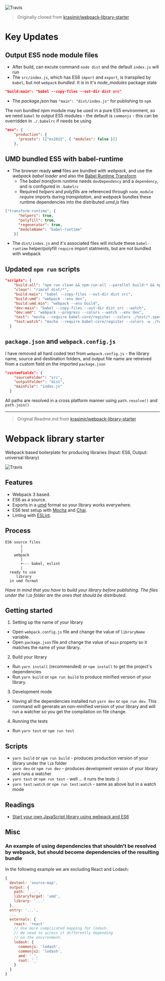 ![Travis](https://travis-ci.org/briancodes/dev-library-webpack.svg?branch=master)

> Originally cloned from [krasimir/webpack-library-starter](https://github.com/krasimir/webpack-library-starter)
# Key Updates
## Output ES5 node module files
* After build, can excute command ```node dist``` and the default ```index.js``` will run
*  The `src/index.js`, which has ES6 `import` and `export`, is transpiled by `babel`, but not `webpack` *bundled*. It is in it's *node_modules* package state
```json
"build:main": "babel --copy-files --out-dir dist src"
```
* The *package.json* has ```"main": "dist/index.js"``` for publishing to `npm`

The non bundled *npm* module may be used in a pure ES5 environment, so we need `babel` to output ES5 modules - the default is `commonjs` - this can be overridden in `./.babelrc` if needs be using
```json
"env": {   
    "production": {
      "presets": [["es2015", { "modules": false }]]
    },
```

## UMD bundled ES5 with babel-runtime
* The browser ready **umd** files are bundled with *webpack*, and use the *webpack babel loader* and also the [Babel Runtime Transform](https://babeljs.io/docs/plugins/transform-runtime/)
  * The *babel transform runtime* needs `devDependency` and a `dependency`, and is configured in `.babelrc`
  * Required *helpers* and *polyfills* are referenced through ```node_module``` *require* imports during *transpilation*, and *webpack* bundles these runtime dependencies into the distributed *umd.js* files 
```json
["transform-runtime", {
      "helpers": true,
      "polyfill": true,
      "regenerator": true,
      "moduleName": "babel-runtime"
    }]
```

* The `dist/index.js` and it's associated files will include these `babel-runtime` helper/polyfill `require` import statments, but are not bundled with webpack

## Updated `npm run` scripts
```json
"scripts": {
    "build-all": "npm run clean && npm-run-all --parallel build:* && npm run test",
    "clean": "rimraf dist/*",
    "build:main": "babel --copy-files --out-dir dist src",
    "build:umd": "webpack --env dev",
    "build:umd.min": "webpack --env build",
    "dev:main": "babel --copy-files --out-dir dist src --watch",
    "dev:umd": "webpack --progress --colors --watch --env dev",
    "test": "mocha --require babel-core/register --colors ./test/*.spec.js",
    "test:watch": "mocha --require babel-core/register --colors -w ./test/*.spec.js"
  }
  ```
## `package.json` and `webpack.config.js`

I have removed all hard coded text from `webpack.config.js` - the library name, source and destination folders, and output file name are retreived from a custom field on the imported `package.json`
```json
"customfields": {
    "sourceFolder": "src",
    "outputFolder": "dist",
    "mainFile": "index.js"
  }
``` 

All paths are resolved in a cross platform manner using `path.resolve()` and `path.join()`


---
> Original Readme.md from [krasimir/webpack-library-starter](https://github.com/krasimir/webpack-library-starter)
# Webpack library starter

Webpack based boilerplate for producing libraries (Input: ES6, Output: universal library)

![Travis](https://travis-ci.org/krasimir/webpack-library-starter.svg?branch=master)

## Features

* Webpack 3 based.
* ES6 as a source.
* Exports in a [umd](https://github.com/umdjs/umd) format so your library works everywhere.
* ES6 test setup with [Mocha](http://mochajs.org/) and [Chai](http://chaijs.com/).
* Linting with [ESLint](http://eslint.org/).

## Process

```
ES6 source files
       |
       |
    webpack
       |
       +--- babel, eslint
       |
  ready to use
     library
  in umd format
```

*Have in mind that you have to build your library before publishing. The files under the `lib` folder are the ones that should be distributed.*

## Getting started

1. Setting up the name of your library
  * Open `webpack.config.js` file and change the value of `libraryName` variable.
  * Open `package.json` file and change the value of `main` property so it matches the name of your library.
2. Build your library
  * Run `yarn install` (recommended) or `npm install` to get the project's dependencies
  * Run `yarn build` or `npm run build` to produce minified version of your library.
3. Development mode
  * Having all the dependencies installed run `yarn dev` or `npm run dev`. This command will generate an non-minified version of your library and will run a watcher so you get the compilation on file change.
4. Running the tests
  * Run `yarn test` or `npm run test`

## Scripts

* `yarn build` or `npm run build` - produces production version of your library under the `lib` folder
* `yarn dev` or `npm run dev` - produces development version of your library and runs a watcher
* `yarn test` or `npm run test` - well ... it runs the tests :)
* `yarn test:watch` or `npm run test:watch` - same as above but in a watch mode

## Readings

* [Start your own JavaScript library using webpack and ES6](http://krasimirtsonev.com/blog/article/javascript-library-starter-using-webpack-es6)

## Misc

### An example of using dependencies that shouldn’t be resolved by webpack, but should become dependencies of the resulting bundle

In the following example we are excluding React and Lodash:

```js
{
  devtool: 'source-map',
  output: {
    path: '...',
    libraryTarget: 'umd',
    library: '...'
  },
  entry: '...',
  ...
  externals: {
    react: 'react'
    // Use more complicated mapping for lodash.
    // We need to access it differently depending
    // on the environment.
    lodash: {
      commonjs: 'lodash',
      commonjs2: 'lodash',
      amd: '_',
      root: '_'
    }
  }
}
```
